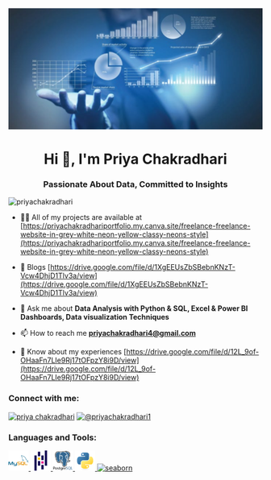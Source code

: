 ![logo](https://github.com/priyachakradhari/Priya-Chakradhari/blob/main/github_banner.png)
<h1 align="center">Hi 👋, I'm Priya Chakradhari</h1>
<h3 align="center">Passionate About Data, Committed to Insights</h3>

<p align="left"> <img src="https://komarev.com/ghpvc/?username=priyachakradhari&label=Profile%20views&color=0e75b6&style=flat" alt="priyachakradhari" /> </p>

- 👨‍💻 All of my projects are available at [https://priyachakradhariportfolio.my.canva.site/freelance-freelance-website-in-grey-white-neon-yellow-classy-neons-style](https://priyachakradhariportfolio.my.canva.site/freelance-freelance-website-in-grey-white-neon-yellow-classy-neons-style)

- 📝 Blogs [https://drive.google.com/file/d/1XgEEUsZbSBebnKNzT-Vcw4DhjD1Tlv3a/view](https://drive.google.com/file/d/1XgEEUsZbSBebnKNzT-Vcw4DhjD1Tlv3a/view)

- 💬 Ask me about **Data Analysis with Python & SQL, Excel & Power BI Dashboards, Data visualization Techniques**

- 📫 How to reach me **priyachakradhari4@gmail.com**

- 📄 Know about my experiences [https://drive.google.com/file/d/12L_9of-OHaaFn7LIe9Rj17tOFpzY8i9D/view](https://drive.google.com/file/d/12L_9of-OHaaFn7LIe9Rj17tOFpzY8i9D/view)

<h3 align="left">Connect with me:</h3>
<p align="left">
<a href="https://linkedin.com/in/priya chakradhari" target="blank"><img align="center" src="https://raw.githubusercontent.com/rahuldkjain/github-profile-readme-generator/master/src/images/icons/Social/linked-in-alt.svg" alt="priya chakradhari" height="30" width="40" /></a>
<a href="https://www.hackerrank.com/@priyachakradhari1" target="blank"><img align="center" src="https://raw.githubusercontent.com/rahuldkjain/github-profile-readme-generator/master/src/images/icons/Social/hackerrank.svg" alt="@priyachakradhari1" height="30" width="40" /></a>
</p>

<h3 align="left">Languages and Tools:</h3>
<p align="left"> <a href="https://www.mysql.com/" target="_blank" rel="noreferrer"> <img src="https://raw.githubusercontent.com/devicons/devicon/master/icons/mysql/mysql-original-wordmark.svg" alt="mysql" width="40" height="40"/> </a> <a href="https://pandas.pydata.org/" target="_blank" rel="noreferrer"> <img src="https://raw.githubusercontent.com/devicons/devicon/2ae2a900d2f041da66e950e4d48052658d850630/icons/pandas/pandas-original.svg" alt="pandas" width="40" height="40"/> </a> <a href="https://www.postgresql.org" target="_blank" rel="noreferrer"> <img src="https://raw.githubusercontent.com/devicons/devicon/master/icons/postgresql/postgresql-original-wordmark.svg" alt="postgresql" width="40" height="40"/> </a> <a href="https://www.python.org" target="_blank" rel="noreferrer"> <img src="https://raw.githubusercontent.com/devicons/devicon/master/icons/python/python-original.svg" alt="python" width="40" height="40"/> </a> <a href="https://seaborn.pydata.org/" target="_blank" rel="noreferrer"> <img src="https://seaborn.pydata.org/_images/logo-mark-lightbg.svg" alt="seaborn" width="40" height="40"/> </a> </p>
